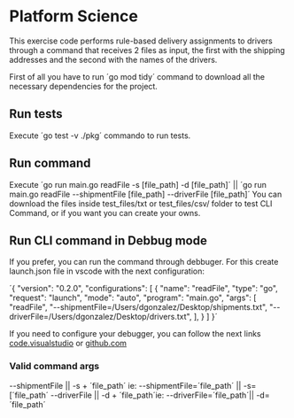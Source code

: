 # Platform Science
This exercise code performs rule-based delivery assignments to drivers through a command that receives 2 files as input, the first with the shipping addresses and the second with the names of the drivers.

First of all you have to run ´go mod tidy´ command to download all the necessary dependencies for the project.

## Run tests
Execute ´go test -v ./pkg´ commando to run tests.

## Run command
Execute ´go run main.go readFile -s [file_path] -d [file_path]´ || ´go run main.go readFile --shipmentFile [file_path] --driverFile [file_path]´
You can download the files inside test_files/txt or test_files/csv/ folder to test CLI Command, or if you want you can create your owns.

## Run CLI command in Debbug mode
If you prefer, you can run the command through debbuger. For this create launch.json file in vscode with the next configuration:

´{
    "version": "0.2.0",
    "configurations": [
        {
            "name": "readFile",
            "type": "go",
            "request": "launch",
            "mode": "auto",
            "program": "main.go",
            "args": [
                "readFile",
                "--shipmentFile=/Users/dgonzalez/Desktop/shipments.txt",
                "--driverFile=/Users/dgonzalez/Desktop/drivers.txt",
            ],
        }
    ]
}´

If you need to configure your debugger, you can follow the next links [code.visualstudio](https://code.visualstudio.com/docs/editor/debugging´) or [github.com](https://github.com/golang/vscode-go/wiki/debugging´)

### Valid command args 
--shipmentFile || -s + ´file_path´ ie: --shipmentFile=´file_path´ || -s=[´file_path´
--driverFile || -d + ´file_path´ie: --driverFile=´file_path´|| -d=´file_path´
